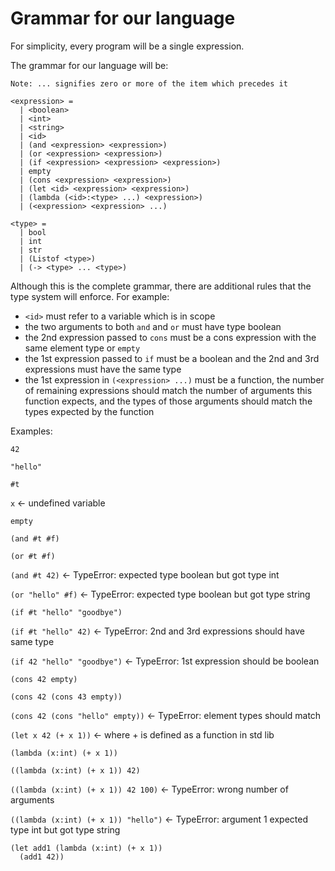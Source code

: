 # Grammar for our language

For simplicity, every program will be a single expression.

The grammar for our language will be:

```
Note: ... signifies zero or more of the item which precedes it

<expression> =
  | <boolean>
  | <int>
  | <string>
  | <id>
  | (and <expression> <expression>)
  | (or <expression> <expression>)
  | (if <expression> <expression> <expression>)
  | empty
  | (cons <expression> <expression>)
  | (let <id> <expression> <expression>)
  | (lambda (<id>:<type> ...) <expression>)
  | (<expression> <expression> ...)

<type> =
  | bool
  | int
  | str
  | (Listof <type>)
  | (-> <type> ... <type>)
```

Although this is the complete grammar, there are additional rules that the type system will enforce. For example:

- `<id>` must refer to a variable which is in scope
- the two arguments to both `and` and `or` must have type boolean
- the 2nd expression passed to `cons` must be a cons expression with the same element type or `empty`
- the 1st expression passed to `if` must be a boolean and the 2nd and 3rd expressions must have the same type
- the 1st expression in `(<expression> ...)` must be a function, the number of remaining expressions should match the number of arguments this function expects, and the types of those arguments should match the types expected by the function

Examples:

`42`

`"hello"`

`#t`

`x` <- undefined variable

`empty`

`(and #t #f)`

`(or #t #f)`

`(and #t 42)` <- TypeError: expected type boolean but got type int

`(or "hello" #f)` <- TypeError: expected type boolean but got type string

`(if #t "hello" "goodbye")`

`(if #t "hello" 42)` <- TypeError: 2nd and 3rd expressions should have same type

`(if 42 "hello" "goodbye")` <- TypeError: 1st expression should be boolean

`(cons 42 empty)`

`(cons 42 (cons 43 empty))`

`(cons 42 (cons "hello" empty))` <- TypeError: element types should match

`(let x 42 (+ x 1))` <- where + is defined as a function in std lib

`(lambda (x:int) (+ x 1))`

`((lambda (x:int) (+ x 1)) 42)`

`((lambda (x:int) (+ x 1)) 42 100)` <- TypeError: wrong number of arguments

`((lambda (x:int) (+ x 1)) "hello")` <- TypeError: argument 1 expected type int but got type string

```
(let add1 (lambda (x:int) (+ x 1))
  (add1 42))
```
